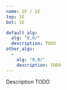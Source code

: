 ```yaml
---
name: 1E / 1E
top: 1E
bot: 1E

default_alg:
  alg: "0,0/"
  description: TODO
other_algs:
  -
    alg: "0,0/"
    description: TODO
---
```


Description TODO

